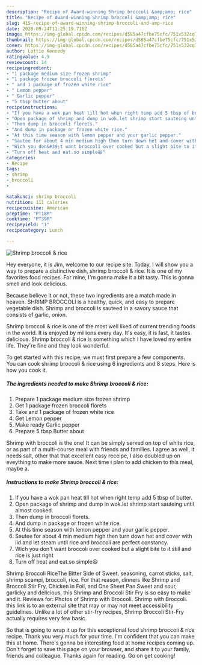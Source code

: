 ```yaml
---
description: "Recipe of Award-winning Shrimp broccoli &amp;amp; rice"
title: "Recipe of Award-winning Shrimp broccoli &amp;amp; rice"
slug: 415-recipe-of-award-winning-shrimp-broccoli-and-amp-rice
date: 2020-09-24T11:25:19.716Z
image: https://img-global.cpcdn.com/recipes/d585a47cfbe75cfc/751x532cq70/shrimp-broccoli-rice-recipe-main-photo.jpg
thumbnail: https://img-global.cpcdn.com/recipes/d585a47cfbe75cfc/751x532cq70/shrimp-broccoli-rice-recipe-main-photo.jpg
cover: https://img-global.cpcdn.com/recipes/d585a47cfbe75cfc/751x532cq70/shrimp-broccoli-rice-recipe-main-photo.jpg
author: Lottie Kennedy
ratingvalue: 4.9
reviewcount: 14
recipeingredient:
- "1 package medium size frozen shrimp"
- "1 package frozen broccoli florets"
- " and 1 package of frozen white rice"
- " Lemon pepper"
- " Garlic pepper"
- "5 tbsp Butter about"
recipeinstructions:
- "If you have a wok pan heat till hot when right temp add 5 tbsp of butter."
- "Open package of shrimp and dump in wok.let shrimp start sauteing until almost cooked."
- "Then dump in broccoli florets."
- "And dump in package or frozen white rice."
- "At this time season with lemon pepper and your garlic pepper."
- "Sautee for about 4 min medium high then turn down het and cover with lid and let steam until rice and broccoli are perfect constancy."
- "Wich you don&#39;t want broccoli over cooked but a slight bite to it still and rice is just right"
- "Turn off heat and eat.so simple😆"
categories:
- Recipe
tags:
- shrimp
- broccoli
- 

katakunci: shrimp broccoli  
nutrition: 111 calories
recipecuisine: American
preptime: "PT18M"
cooktime: "PT39M"
recipeyield: "1"
recipecategory: Lunch

---
```



![Shrimp broccoli &amp; rice](https://img-global.cpcdn.com/recipes/d585a47cfbe75cfc/751x532cq70/shrimp-broccoli-rice-recipe-main-photo.jpg)

Hey everyone, it is Jim, welcome to our recipe site. Today, I will show you a way to prepare a distinctive dish, shrimp broccoli &amp; rice. It is one of my favorites food recipes. For mine, I'm gonna make it a bit tasty. This is gonna smell and look delicious.

Because believe it or not, these two ingredients are a match made in heaven. SHRIMP BROCCOLI is a healthy, quick, and easy to prepare vegetable dish. Shrimp and broccoli is sauteed in a savory sauce that consists of garlic, onion.

Shrimp broccoli &amp; rice is one of the most well liked of current trending foods in the world. It is enjoyed by millions every day. It's easy, it is fast, it tastes delicious. Shrimp broccoli &amp; rice is something which I have loved my entire life. They're fine and they look wonderful.


To get started with this recipe, we must first prepare a few components. You can cook shrimp broccoli &amp; rice using 6 ingredients and 8 steps. Here is how you cook it.

<!--inarticleads1-->

##### The ingredients needed to make Shrimp broccoli &amp; rice:

1. Prepare 1 package medium size frozen shrimp
1. Get 1 package frozen broccoli florets
1. Take  and 1 package of frozen white rice
1. Get  Lemon pepper
1. Make ready  Garlic pepper
1. Prepare 5 tbsp Butter about


Shrimp with broccoli is the one! It can be simply served on top of white rice, or as part of a multi-course meal with friends and families. I agree as well, it needs salt, other that that excellent easy receipe, I also doubled up on eveything to make more sauce. Next time i plan to add chicken to this meal, maybe a. 

<!--inarticleads2-->

##### Instructions to make Shrimp broccoli &amp; rice:

1. If you have a wok pan heat till hot when right temp add 5 tbsp of butter.
1. Open package of shrimp and dump in wok.let shrimp start sauteing until almost cooked.
1. Then dump in broccoli florets.
1. And dump in package or frozen white rice.
1. At this time season with lemon pepper and your garlic pepper.
1. Sautee for about 4 min medium high then turn down het and cover with lid and let steam until rice and broccoli are perfect constancy.
1. Wich you don&#39;t want broccoli over cooked but a slight bite to it still and rice is just right
1. Turn off heat and eat.so simple😆


Shrimp Broccoli RiceThe Bitter Side of Sweet. seasoning, carrot sticks, salt, shrimp scampi, broccoli, rice. For that reason, dinners like Shrimp and Broccoli Stir Fry, Chicken in Foil, and One Sheet Pan Sweet and sour, garlicky and delicious, this Shrimp and Broccoli Stir Fry is so easy to make and it. Reviews for: Photos of Shrimp with Broccoli. Shrimp with Broccoli. this link is to an external site that may or may not meet accessibility guidelines. Unlike a lot of other stir-fry recipes, Shrimp Broccoli Stir-Fry actually requires very few basic. 

So that is going to wrap it up for this exceptional food shrimp broccoli &amp; rice recipe. Thank you very much for your time. I'm confident that you can make this at home. There's gonna be interesting food at home recipes coming up. Don't forget to save this page on your browser, and share it to your family, friends and colleague. Thanks again for reading. Go on get cooking!
